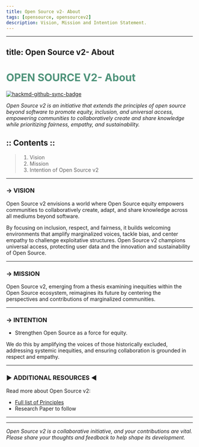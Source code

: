 ```yaml
---
title: Open Source v2- About
tags: [opensource, opensourcev2]
description: Vision, Mission and Intention Statement.
---
```


---
title: Open Source v2- About
---
#  <font color="#4E937A">OPEN SOURCE V2- About</font>

[![hackmd-github-sync-badge](https://hackmd.io/5CjZpqh5RJeDLl89jFTj7Q/badge)](https://hackmd.io/5CjZpqh5RJeDLl89jFTj7Q)


*Open Source v2 is an initiative that extends the principles of open source beyond software to promote equity, inclusion, and universal access, empowering communities to collaboratively create and share knowledge while prioritizing fairness, empathy, and sustainability.*


## :: Contents :: 

> 1. Vision
> 2. Mission
> 3. Intention of Open Source v2


---


### → VISION 

Open Source v2 envisions a world where Open Source equity empowers communities to collaboratively create, adapt, and share knowledge across all mediums beyond software.   

By focusing on inclusion, respect, and fairness, it builds welcoming environments that amplify marginalized voices, tackle bias, and center empathy to challenge exploitative structures. Open Source v2 champions universal access, protecting user data and the innovation and sustainability of Open Source. 



---

### → MISSION

Open Source v2, emerging from a thesis examining inequities within the Open Source ecosystem, reimagines its future by centering the perspectives and contributions of marginalized communities. 


---

### → INTENTION

- Strengthen Open Source as a force for equity. 

We do this by amplifying the voices of those historically excluded, addressing systemic inequities, and ensuring collaboration is grounded in respect and empathy. 



---

### ▶ ADDITIONAL RESOURCES ◄ 

Read more about Open Source v2:

* [Full list of Principles](https://hackmd.io/@opensourcev2/principles)
* Research Paper to follow



---



---

*Open Source v2 is a collaborative initiative, and your contributions are vital. Please share your thoughts and feedback to help shape its development.*
